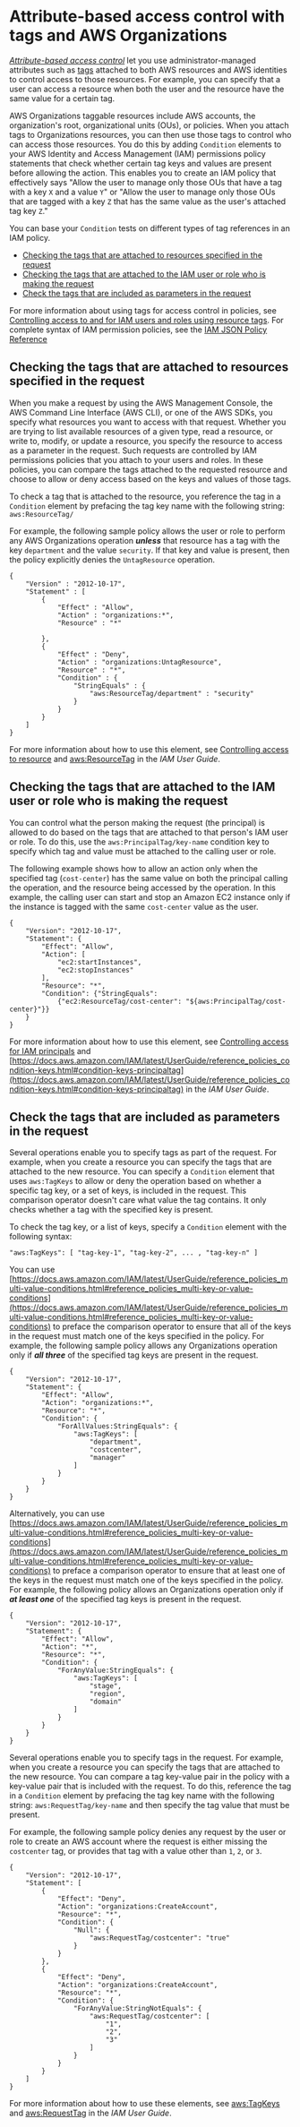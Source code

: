 # Attribute\-based access control with tags and AWS Organizations<a name="orgs_tagging_abac"></a>

*[Attribute\-based access control](https://docs.aws.amazon.com/IAM/latest/UserGuide/introduction_attribute-based-access-control.html)* let you use administrator\-managed attributes such as [tags](https://docs.aws.amazon.com/ARG/latest/userguide/tag-editor.html) attached to both AWS resources and AWS identities to control access to those resources\. For example, you can specify that a user can access a resource when both the user and the resource have the same value for a certain tag\. 

AWS Organizations taggable resources include AWS accounts, the organization's root, organizational units \(OUs\), or policies\. When you attach tags to Organizations resources, you can then use those tags to control who can access those resources\. You do this by adding `Condition` elements to your AWS Identity and Access Management \(IAM\) permissions policy statements that check whether certain tag keys and values are present before allowing the action\. This enables you to create an IAM policy that effectively says "Allow the user to manage only those OUs that have a tag with a key `X` and a value `Y`" or "Allow the user to manage only those OUs that are tagged with a key `Z` that has the same value as the user's attached tag key `Z`\." 

You can base your `Condition` tests on different types of tag references in an IAM policy\.
+ [Checking the tags that are attached to resources specified in the request](#abac-resource)
+ [Checking the tags that are attached to the IAM user or role who is making the request](#abac-prin)
+ [Check the tags that are included as parameters in the request](#abac-request)

For more information about using tags for access control in policies, see [Controlling access to and for IAM users and roles using resource tags](https://docs.aws.amazon.com/IAM/latest/UserGuide/access_iam-tags.html)\. For complete syntax of IAM permission policies, see the [IAM JSON Policy Reference](https://docs.aws.amazon.com/IAM/latest/UserGuide/reference_policies.html)

## Checking the tags that are attached to resources specified in the request<a name="abac-resource"></a>

When you make a request by using the AWS Management Console, the AWS Command Line Interface \(AWS CLI\), or one of the AWS SDKs, you specify what resources you want to access with that request\. Whether you are trying to list available resources of a given type, read a resource, or write to, modify, or update a resource, you specify the resource to access as a parameter in the request\. Such requests are controlled by IAM permissions policies that you attach to your users and roles\. In these policies, you can compare the tags attached to the requested resource and choose to allow or deny access based on the keys and values of those tags\.

To check a tag that is attached to the resource, you reference the tag in a `Condition` element by prefacing the tag key name with the following string: `aws:ResourceTag/`

For example, the following sample policy allows the user or role to perform any AWS Organizations operation ***unless*** that resource has a tag with the key `department` and the value `security`\. If that key and value is present, then the policy explicitly denies the `UntagResource` operation\. 

```
{
    "Version" : "2012-10-17",
    "Statement" : [
        {
            "Effect" : "Allow",
            "Action" : "organizations:*",
            "Resource" : "*"
            
        },
        {
            "Effect" : "Deny",
            "Action" : "organizations:UntagResource",
            "Resource" : "*",
            "Condition" : {
                "StringEquals" : {
                    "aws:ResourceTag/department" : "security"
                }
            }
        }
    ]
}
```

For more information about how to use this element, see [Controlling access to resource](https://docs.aws.amazon.com/IAM/latest/UserGuide/access_iam-tags.html#access_iam-tags_control-resources) and [aws:ResourceTag](https://docs.aws.amazon.com/IAM/latest/UserGuide/reference_policies_condition-keys.html#condition-keys-resourcetag) in the *IAM User Guide*\.

## Checking the tags that are attached to the IAM user or role who is making the request<a name="abac-prin"></a>

You can control what the person making the request \(the principal\) is allowed to do based on the tags that are attached to that person's IAM user or role\. To do this, use the `aws:PrincipalTag/key-name` condition key to specify which tag and value must be attached to the calling user or role\.

The following example shows how to allow an action only when the specified tag \(`cost-center`\) has the same value on both the principal calling the operation, and the resource being accessed by the operation\. In this example, the calling user can start and stop an Amazon EC2 instance only if the instance is tagged with the same `cost-center` value as the user\.

```
{
    "Version": "2012-10-17",
    "Statement": {
        "Effect": "Allow",
        "Action": [
            "ec2:startInstances",
            "ec2:stopInstances"
        ],
        "Resource": "*",
        "Condition": {"StringEquals": 
            {"ec2:ResourceTag/cost-center": "${aws:PrincipalTag/cost-center}"}}
    }
}
```

For more information about how to use this element, see [Controlling access for IAM principals](https://docs.aws.amazon.com/IAM/latest/UserGuide/access_iam-tags.html#access_iam-tags_control-principals) and [https://docs.aws.amazon.com/IAM/latest/UserGuide/reference_policies_condition-keys.html#condition-keys-principaltag](https://docs.aws.amazon.com/IAM/latest/UserGuide/reference_policies_condition-keys.html#condition-keys-principaltag) in the *IAM User Guide*\.

## Check the tags that are included as parameters in the request<a name="abac-request"></a>

Several operations enable you to specify tags as part of the request\. For example, when you create a resource you can specify the tags that are attached to the new resource\. You can specify a `Condition` element that uses `aws:TagKeys` to allow or deny the operation based on whether a specific tag key, or a set of keys, is included in the request\. This comparison operator doesn't care what value the tag contains\. It only checks whether a tag with the specified key is present\. 

To check the tag key, or a list of keys, specify a `Condition` element with the following syntax:

```
"aws:TagKeys": [ "tag-key-1", "tag-key-2", ... , "tag-key-n" ]
```

You can use [https://docs.aws.amazon.com/IAM/latest/UserGuide/reference_policies_multi-value-conditions.html#reference_policies_multi-key-or-value-conditions](https://docs.aws.amazon.com/IAM/latest/UserGuide/reference_policies_multi-value-conditions.html#reference_policies_multi-key-or-value-conditions) to preface the comparison operator to ensure that all of the keys in the request must match one of the keys specified in the policy\. For example, the following sample policy allows any Organizations operation only if ***all three*** of the specified tag keys are present in the request\.

```
{
    "Version": "2012-10-17",
    "Statement": {
        "Effect": "Allow",
        "Action": "organizations:*",
        "Resource": "*",
        "Condition": {
            "ForAllValues:StringEquals": {
                "aws:TagKeys": [
                    "department",
                    "costcenter",
                    "manager"
                ]
            }
        }
    }
}
```

Alternatively, you can use [https://docs.aws.amazon.com/IAM/latest/UserGuide/reference_policies_multi-value-conditions.html#reference_policies_multi-key-or-value-conditions](https://docs.aws.amazon.com/IAM/latest/UserGuide/reference_policies_multi-value-conditions.html#reference_policies_multi-key-or-value-conditions) to preface a comparison operator to ensure that at least one of the keys in the request must match one of the keys specified in the policy\. For example, the following policy allows an Organizations operation only if ***at least one*** of the specified tag keys is present in the request\.

```
{
    "Version": "2012-10-17",
    "Statement": {
        "Effect": "Allow",
        "Action": "*",
        "Resource": "*",
        "Condition": {
            "ForAnyValue:StringEquals": {
                "aws:TagKeys": [
                    "stage",
                    "region",
                    "domain"
                ]
            }
        }
    }
}
```

Several operations enable you to specify tags in the request\. For example, when you create a resource you can specify the tags that are attached to the new resource\. You can compare a tag key\-value pair in the policy with a key\-value pair that is included with the request\. To do this, reference the tag in a `Condition` element by prefacing the tag key name with the following string: `aws:RequestTag/key-name` and then specify the tag value that must be present\.

For example, the following sample policy denies any request by the user or role to create an AWS account where the request is either missing the `costcenter` tag, or provides that tag with a value other than `1`, `2`, or `3`\.

```
{
    "Version": "2012-10-17",
    "Statement": [
        {
            "Effect": "Deny",
            "Action": "organizations:CreateAccount",
            "Resource": "*",
            "Condition": {
                "Null": {
                    "aws:RequestTag/costcenter": "true"
                }
            }
        },
        {
            "Effect": "Deny",
            "Action": "organizations:CreateAccount",
            "Resource": "*",
            "Condition": {
                "ForAnyValue:StringNotEquals": {
                    "aws:RequestTag/costcenter": [
                        "1",
                        "2",
                        "3"
                    ]
                }
            }
        }
    ]
}
```

For more information about how to use these elements, see [aws:TagKeys](https://docs.aws.amazon.com/IAM/latest/UserGuide/reference_policies_condition-keys.html#condition-keys-tagkeys) and [aws:RequestTag](https://docs.aws.amazon.com/IAM/latest/UserGuide/reference_policies_condition-keys.html#condition-keys-requesttag) in the *IAM User Guide*\.